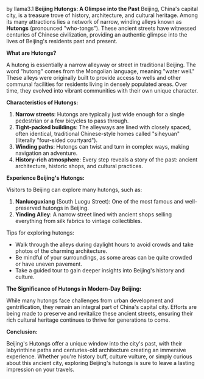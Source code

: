 by llama3.1
**Beijing Hutongs: A Glimpse into the Past**
Beijing, China's capital city, is a treasure trove of history, architecture, and cultural heritage. Among its many attractions lies a network of narrow, winding alleys known as **Hutongs** (pronounced "who-tongs"). These ancient streets have witnessed centuries of Chinese civilization, providing an authentic glimpse into the lives of Beijing's residents past and present.

**What are Hutongs?**

A hutong is essentially a narrow alleyway or street in traditional Beijing. The word "hutong" comes from the Mongolian language, meaning "water well." These alleys were originally built to provide access to wells and other communal facilities for residents living in densely populated areas. Over time, they evolved into vibrant communities with their own unique character.

**Characteristics of Hutongs:**

1. **Narrow streets**: Hutongs are typically just wide enough for a single pedestrian or a few bicycles to pass through.
2. **Tight-packed buildings**: The alleyways are lined with closely spaced, often identical, traditional Chinese-style homes called "siheyuan" (literally "four-sided courtyard").
3. **Winding paths**: Hutongs can twist and turn in complex ways, making navigation an adventure.
4. **History-rich atmosphere**: Every step reveals a story of the past: ancient architecture, historic shops, and cultural practices.

**Experience Beijing's Hutongs:**

Visitors to Beijing can explore many hutongs, such as:

1. **Nanluoguxiang** (South Luogu Street): One of the most famous and well-preserved hutongs in Beijing.
2. **Yinding Alley**: A narrow street lined with ancient shops selling everything from silk fabrics to vintage collectibles.

Tips for exploring hutongs:

* Walk through the alleys during daylight hours to avoid crowds and take photos of the charming architecture.
* Be mindful of your surroundings, as some areas can be quite crowded or have uneven pavement.
* Take a guided tour to gain deeper insights into Beijing's history and culture.

**The Significance of Hutongs in Modern-Day Beijing:**

While many hutongs face challenges from urban development and gentrification, they remain an integral part of China's capital city. Efforts are being made to preserve and revitalize these ancient streets, ensuring their rich cultural heritage continues to thrive for generations to come.

**Conclusion:**

Beijing's Hutongs offer a unique window into the city's past, with their labyrinthine paths and centuries-old architecture creating an immersive experience. Whether you're history buff, culture vulture, or simply curious about this ancient city, exploring Beijing's hutongs is sure to leave a lasting impression on your travels.